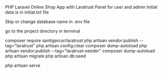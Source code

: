 PHP Laravel Online Shop App with Laratrust
Panel for user and admin
Initial data is in initial.txt file 

Skip or change database name in .env file

go to the project directory in terminal

composer require santigarcor/laratrust
php artisan vendor:publish --tag="laratrust"
php artisan config:clear
composer dump-autoload
php artisan vendor:publish --tag="laratrust-seeder"
composer dump-autoload
php artisan migrate
php artisan db:seed

php artisan serve
